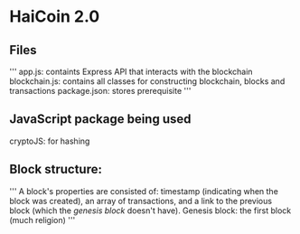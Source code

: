 # HaiCoin 2.0

## Files
'''
app.js: containts Express API that interacts with the blockchain
blockchain.js: contains all classes for constructing blockchain, blocks and transactions
package.json: stores prerequisite
'''

## JavaScript package being used
cryptoJS: for hashing

## Block structure:
'''
A block's properties are consisted of: timestamp (indicating when the block was created), an array of transactions, and a link to the previous block (which the *genesis block* doesn't have).
Genesis block: the first block (much religion)
'''